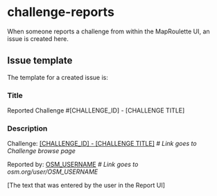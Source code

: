 # challenge-reports
When someone reports a challenge from within the MapRoulette UI, an issue is created here.

## Issue template

The template for a created issue is:

### Title

Reported Challenge #[CHALLENGE_ID] - [CHALLENGE TITLE]

### Description

Challenge: [[CHALLENGE_ID] - [CHALLENGE TITLE]]() *# Link goes to Challenge browse page*

Reported by: [OSM_USERNAME]() *# Link goes to osm.org/user/OSM_USERNAME*

[The text that was entered by the user in the Report UI]
